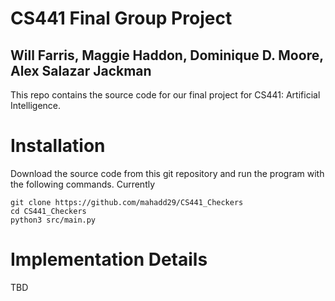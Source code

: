 # CS441 Final Group Project
## Will Farris, Maggie Haddon, Dominique D. Moore, Alex Salazar Jackman


This repo contains the source code for our final project for CS441: Artificial Intelligence.


# Installation
Download the source code from this git repository and run the program with the following commands. Currently 
```
git clone https://github.com/mahadd29/CS441_Checkers
cd CS441_Checkers
python3 src/main.py
```

# Implementation Details

TBD
